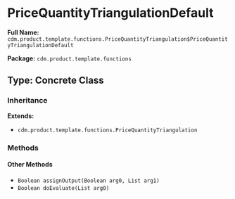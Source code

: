 # PriceQuantityTriangulationDefault

**Full Name:** `cdm.product.template.functions.PriceQuantityTriangulation$PriceQuantityTriangulationDefault`

**Package:** `cdm.product.template.functions`

## Type: Concrete Class

### Inheritance

**Extends:**
- `cdm.product.template.functions.PriceQuantityTriangulation`

### Methods

#### Other Methods

- `Boolean assignOutput(Boolean arg0, List arg1)`
- `Boolean doEvaluate(List arg0)`

